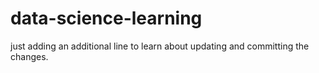 # data-science-learning
just adding an additional line to learn about updating and committing the changes.
